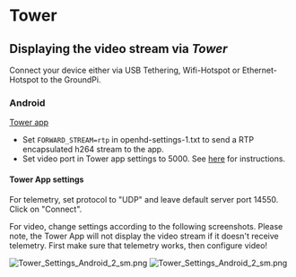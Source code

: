 # Tower

## Displaying the video stream via _**Tower**_

Connect your device either via USB Tethering, Wifi-Hotspot or Ethernet-Hotspot to the GroundPi.

### Android

[Tower app](https://github.com/DroidPlanner/Tower/releases)

* Set `FORWARD_STREAM=rtp` in openhd-settings-1.txt to send a RTP encapsulated h264 stream to the app.
* Set video port in Tower app settings to 5000. See [here](https://github.com/DroidPlanner/Tower/wiki/Custom-video-stream) for instructions.

#### Tower App settings

For telemetry, set protocol to "UDP" and leave default server port 14550. Click on "Connect".

For video, change settings according to the following screenshots. Please note, the Tower App will not display the video stream if it doesn't receive telemetry. First make sure that telemetry works, then configure video!

![Tower\_Settings\_Android\_2\_sm.png](/img/assets/Tower_Settings_Android_1_sm.png) 
![Tower\_Settings\_Android\_2\_sm.png](/img/assets/Tower_Settings_Android_2_sm.png)